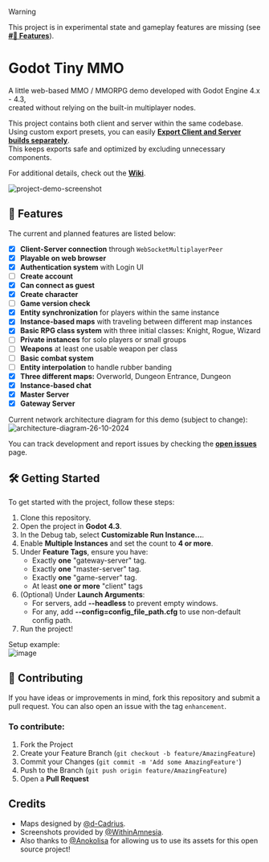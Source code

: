 > [!WARNING]  
> This project is in experimental state and gameplay features are missing (see [**#🚀 Features**](#-features)).  

# Godot Tiny MMO

A little web-based MMO / MMORPG demo developed with Godot Engine 4.x - 4.3,  
created without relying on the built-in multiplayer nodes.  

This project contains both client and server within the same codebase.  
Using custom export presets, you can easily [**Export Client and Server builds separately**](https://github.com/SlayHorizon/godot-tiny-mmo-demo/wiki/Exporting-the-project).  
This keeps exports safe and optimized by excluding unnecessary components.    

For additional details, check out the [**Wiki**](https://github.com/SlayHorizon/godot-tiny-mmo-demo/wiki).  

![project-demo-screenshot](https://github.com/user-attachments/assets/ca606976-fd9d-4a92-a679-1f65cb80513a)

## 🚀 Features

The current and planned features are listed below:

- [X] **Client-Server connection** through `WebSocketMultiplayerPeer`
- [x] **Playable on web browser**
- [X] **Authentication system** with Login UI
- [ ] **Create account**
- [x] **Can connect as guest**
- [x] **Create character**
- [ ] **Game version check**
- [X] **Entity synchronization** for players within the same instance
- [X] **Instance-based maps** with traveling between different map instances
- [x] **Basic RPG class system** with three initial classes: Knight, Rogue, Wizard
- [ ] **Private instances** for solo players or small groups
- [ ] **Weapons** at least one usable weapon per class
- [ ] **Basic combat system**
- [ ] **Entity interpolation** to handle rubber banding
- [x] **Three different maps:** Overworld, Dungeon Entrance, Dungeon
- [x] **Instance-based chat**
- [x] **Master Server**
- [x] **Gateway Server**

Current network architecture diagram for this demo (subject to change):  
![architecture-diagram-26-10-2024](https://github.com/user-attachments/assets/78b1cce2-b070-4544-8ecd-59784743c7a0)


You can track development and report issues by checking the [**open issues**](https://github.com/SlayHorizon/godot-tiny-mmo-template/issues) page.

## 🛠️ Getting Started

To get started with the project, follow these steps:
1. Clone this repository.
2. Open the project in **Godot 4.3**.
3. In the Debug tab, select **Customizable Run Instance...**.
4. Enable **Multiple Instances** and set the count to **4 or more**.
5. Under **Feature Tags**, ensure you have:
   - Exactly **one** "gateway-server" tag.
   - Exactly **one** "master-server" tag.
   - Exactly **one** "game-server" tag.
   - At least **one or more** "client" tags
6. (Optional) Under **Launch Arguments**:
   - For servers, add **--headless** to prevent empty windows.
   - For any, add **--config=config_file_path.cfg** to use non-default config path. 
7. Run the project!

Setup example:  
![image](https://github.com/user-attachments/assets/abd2fd11-bb29-4d90-92c4-a8aefcdd7d52)  

## 🤝 Contributing

If you have ideas or improvements in mind, fork this repository and submit a pull request. You can also open an issue with the tag `enhancement`.

### To contribute:
1. Fork the Project
2. Create your Feature Branch (`git checkout -b feature/AmazingFeature`)
3. Commit your Changes (`git commit -m 'Add some AmazingFeature'`)
4. Push to the Branch (`git push origin feature/AmazingFeature`)
5. Open a **Pull Request**

## Credits
- Maps designed by [@d-Cadrius](https://github.com/d-Cadrius).
- Screenshots provided by [@WithinAmnesia](https://github.com/WithinAmnesia).  
- Also thanks to [@Anokolisa](https://anokolisa.itch.io/dungeon-crawler-pixel-art-asset-pack) for allowing us to use its assets for this open source project!
